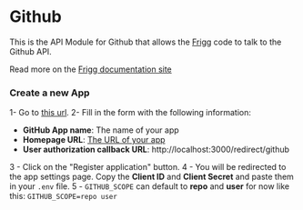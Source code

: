 # Github

This is the API Module for Github that allows the [Frigg](https://friggframework.org) code to talk to the Github API.

Read more on the [Frigg documentation site](https://docs.friggframework.org/api-modules/list/github)

### Create a new App

1- Go to [this url](https://github.com/settings/applications/new).
2- Fill in the form with the following information:

-   **GitHub App name**: The name of your app
-   **Homepage URL**: [The URL of your app](https://lefthook.com/)
-   **User authorization callback URL**: http://localhost:3000/redirect/github

3 - Click on the "Register application" button.
4 - You will be redirected to the app settings page. Copy the **Client ID** and **Client Secret** and paste them in your `.env` file.
5 - `GITHUB_SCOPE` can default to **repo** and **user** for now like this: `GITHUB_SCOPE=repo user`
